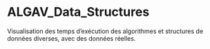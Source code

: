 # ALGAV_Data_Structures
Visualisation des temps d’exécution des algorithmes et structures de données diverses, avec des données réelles.
